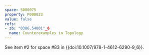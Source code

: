 ```yaml
---
space: S000075
property: P000023
value: false
refs:
- zb: "0386.54001"_6
  name: Counterexamples in Topology
---
```


See item #2 for space #83 in {{doi:10.1007/978-1-4612-6290-9_6}}.
